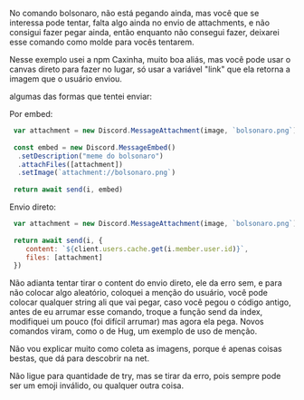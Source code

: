 No comando bolsonaro, não está pegando ainda, mas você que se interessa pode tentar, falta algo ainda no envio de attachments, e não consigui fazer pegar ainda, então enquanto não consegui fazer, deixarei esse comando como molde para vocês tentarem.

Nesse exemplo usei a npm Caxinha, muito boa aliás, mas você pode usar o canvas direto para fazer no lugar, só usar a variável "link" que ela retorna a imagem que o usuário enviou.

algumas das formas que tentei enviar:

Por embed: 

```js
 var attachment = new Discord.MessageAttachment(image, `bolsonaro.png`);
  
 const embed = new Discord.MessageEmbed()
  .setDescription("meme do bolsonaro")
  .attachFiles([attachment])
  .setImage(`attachment://bolsonaro.png`)
    
 return await send(i, embed)
```

Envio direto:

```js
 var attachment = new Discord.MessageAttachment(image, `bolsonaro.png`);
 
 return await send(i, { 
    content: `${client.users.cache.get(i.member.user.id)}`, 
    files: [attachment]
 })
```

Não adianta tentar tirar o content do envio direto, ele da erro sem, e para não colocar algo aleatório, coloquei a menção do usuário, você pode colocar qualquer string ali que vai pegar, caso você pegou o código antigo, antes de eu arrumar esse comando, troque a função send da index, modifiquei um pouco (foi difícil arrumar) mas agora ela pega.
Novos comandos viram, como o de Hug, um exemplo de uso de menção. 


Não vou explicar muito como coleta as imagens, porque é apenas coisas bestas, que dá para descobrir na net.

Não ligue para quantidade de try, mas se tirar da erro, pois sempre pode ser um emoji inválido, ou qualquer outra coisa.
